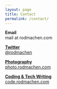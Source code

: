 ```yaml
---
layout: page
title: Contact
permalink: /contact/
---
```

<style>
	.post	p {
		text-align: center;
		font-size: 1.75em;
	}
</style>

**Email** <br>
mail at rodmachen.com

<a href="https://twitter.com/rodmachen" target="blank">**Twitter**</a>
<br>
<a href="https://twitter.com/rodmachen" target="blank">@rodmachen</a>


<a href="http://photo.rodmachen.com">**Photography**</a>
<br>
<a href="http://photo.rodmachen.com">photo.rodmachen.com</a>

<a href="http://code.rodmachen.com">**Coding & Tech Writing**</a>
<br>
<a href="http://code.rodmachen.com">code.rodmachen.com</a>
